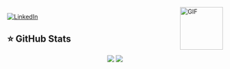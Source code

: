 ﻿
<img align="right" alt="GIF" height="100px" src="https://media.giphy.com/media/du3J3cXyzhj75IOgvA/giphy.gif" />

[![LinkedIn](https://img.shields.io/badge/linkedin-%230077B5.svg?&style=for-the-badge&logo=linkedin&logoColor=white)](https://www.linkedin.com/in/wendel-rharael/)


## ⭐ GitHub Stats

<p align = "center">
  <img src = "https://github-readme-stats.vercel.app/api?username=rharael&show_icons=true&theme=yeblu&line_height=27&&hide=stars,prs,issues&include_all_commits&count_private=true">
  <img src = "https://github-readme-stats.vercel.app/api/top-langs/?username=rharael&theme=yeblu&include_all_commits&count_private=true">
</p>
